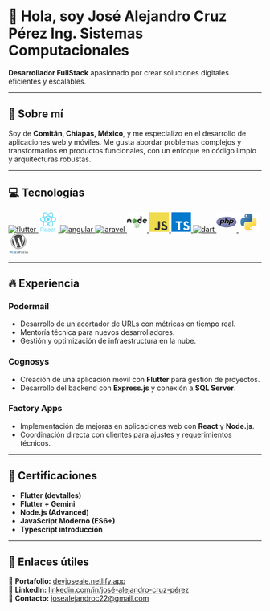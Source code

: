 # 👋 Hola, soy José Alejandro Cruz Pérez Ing. Sistemas Computacionales
**Desarrollador FullStack** apasionado por crear soluciones digitales eficientes y escalables.

---

## 🚀 Sobre mí  
Soy de **Comitán, Chiapas, México**, y me especializo en el desarrollo de aplicaciones web y móviles. Me gusta abordar problemas complejos y transformarlos en productos funcionales, con un enfoque en código limpio y arquitecturas robustas.

---

## 💻 Tecnologías  

<p align="left">
  <!-- Frontend / Móvil -->
  <a href="https://flutter.dev" target="_blank" rel="noreferrer">
    <img src="https://www.vectorlogo.zone/logos/flutterio/flutterio-icon.svg" alt="flutter" width="40" height="40"/>
  </a>
  <a href="https://reactjs.org/" target="_blank" rel="noreferrer">
    <img src="https://raw.githubusercontent.com/devicons/devicon/master/icons/react/react-original-wordmark.svg" alt="react" width="40" height="40"/>
  </a>
  <a href="https://angular.io" target="_blank" rel="noreferrer">
    <img src="https://angular.io/assets/images/logos/angular/angular.svg" alt="angular" width="40" height="40"/>
  </a>
  
  <!-- Backend -->
  <a href="https://laravel.com/" target="_blank" rel="noreferrer">
    <img src="https://icon.icepanel.io/Technology/svg/Laravel.svg" alt="laravel" width="40" height="40"/>
  </a>
  <a href="https://nodejs.org" target="_blank" rel="noreferrer">
    <img src="https://raw.githubusercontent.com/devicons/devicon/master/icons/nodejs/nodejs-original-wordmark.svg" alt="nodejs" width="40" height="40"/>
  </a>
  
  <!-- Lenguajes -->
  <a href="https://developer.mozilla.org/en-US/docs/Web/JavaScript" target="_blank" rel="noreferrer">
    <img src="https://raw.githubusercontent.com/devicons/devicon/master/icons/javascript/javascript-original.svg" alt="javascript" width="40" height="40"/>
  </a>
  <a href="https://www.typescriptlang.org/" target="_blank" rel="noreferrer">
    <img src="https://raw.githubusercontent.com/devicons/devicon/master/icons/typescript/typescript-original.svg" alt="typescript" width="40" height="40"/>
  </a>
  <a href="https://dart.dev" target="_blank" rel="noreferrer">
    <img src="https://www.vectorlogo.zone/logos/dartlang/dartlang-icon.svg" alt="dart" width="40" height="40"/>
  </a>
  <a href="https://www.php.net" target="_blank" rel="noreferrer">
    <img src="https://raw.githubusercontent.com/devicons/devicon/master/icons/php/php-original.svg" alt="php" width="40" height="40"/>
  </a>
  <a href="https://www.python.org" target="_blank" rel="noreferrer">
    <img src="https://raw.githubusercontent.com/devicons/devicon/master/icons/python/python-original.svg" alt="python" width="40" height="40"/>
  </a>
  
  <!-- CMS -->
  <a href="https://wordpress.org" target="_blank" rel="noreferrer">
    <img src="https://raw.githubusercontent.com/devicons/devicon/master/icons/wordpress/wordpress-original.svg" alt="wordpress" width="40" height="40"/>
  </a>
</p>




---

## 🔥 Experiencia  

### **Podermail**  
- Desarrollo de un acortador de URLs con métricas en tiempo real.  
- Mentoría técnica para nuevos desarrolladores.  
- Gestión y optimización de infraestructura en la nube.  

### **Cognosys**  
- Creación de una aplicación móvil con **Flutter** para gestión de proyectos.  
- Desarrollo del backend con **Express.js** y conexión a **SQL Server**.  

### **Factory Apps**  
- Implementación de mejoras en aplicaciones web con **React** y **Node.js**.  
- Coordinación directa con clientes para ajustes y requerimientos técnicos.  

---

## 📜 Certificaciones  
- **Flutter (devtalles)**
- **Flutter + Gemini**  
- **Node.js (Advanced)**  
- **JavaScript Moderno (ES6+)**
- **Typescript introducción**  

---

## 🔗 Enlaces útiles  
📌 **Portafolio:** [devjoseale.netlify.app](https://devjoseale.netlify.app)  
📌 **LinkedIn:** [linkedin.com/in/josé-alejandro-cruz-pérez](https://www.linkedin.com/in/jos%C3%A9-alejandro-cruz-p%C3%A9rez-34694123a/)  
📌 **Contacto:** josealejandroc22@gmail.com  
